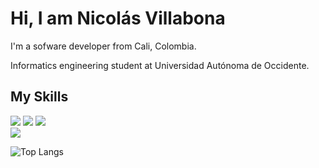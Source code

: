 # Hi, I am Nicolás Villabona

I'm a sofware developer from Cali, Colombia.

Informatics engineering student at Universidad Autónoma de Occidente.

## My Skills
<code><img src="https://img.icons8.com/color/40/000000/javascript.png"/></code> 
<code><img src="https://img.icons8.com/color/40/000000/vue-js.png"/></code>
<code><img src="https://img.icons8.com/color/40/000000/react-native.png"/> </code>
<code><img src="https://img.icons8.com/color/48/000000/git.png"/></code>

![Top Langs](https://github-readme-stats.vercel.app/api/top-langs/?username=nvillabona&theme=vue)
